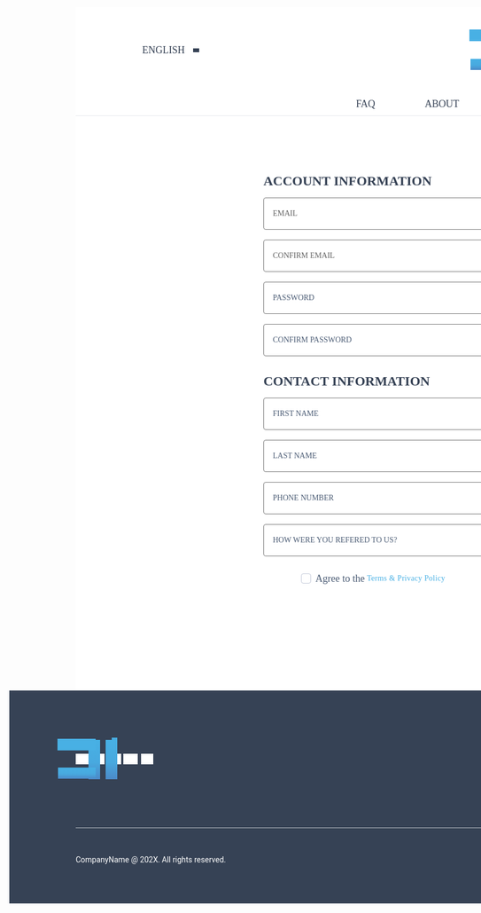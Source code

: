 <div style="width: 1728px; height: 1616px; background: white; flex-direction: column; justify-content: flex-start; align-items: center; gap: 100px; display: inline-flex">
  <div style="align-self: stretch; height: 204px; padding-top: 40px; padding-left: 120px; padding-right: 120px; background: white; border-bottom: 1px #E5E7EB solid; flex-direction: column; justify-content: flex-start; align-items: center; gap: 40px; display: flex">
    <div style="align-self: stretch; height: 74px; justify-content: space-between; align-items: center; display: inline-flex">
      <div style="justify-content: flex-start; align-items: center; gap: 6px; display: flex">
        <div style="color: #364255; font-size: 18px; font-family: Work Sans; font-weight: 400; text-transform: uppercase; word-wrap: break-word">English</div>
        <div style="width: 30px; height: 30px; position: relative">
          <div style="width: 11.17px; height: 6.59px; left: 9px; top: 12px; position: absolute; background: #364255"></div>
        </div>
      </div>
      <div style="width: 140px; height: 74px; position: relative">
        <div style="width: 24.09px; height: 18.98px; left: 0px; top: 27.51px; position: absolute; background: #364255"></div>
        <div style="width: 21.94px; height: 18.98px; left: 30.41px; top: 27.51px; position: absolute; background: #364255"></div>
        <div style="width: 22.75px; height: 18.60px; left: 59.26px; top: 27.70px; position: absolute; background: #364255"></div>
        <div style="width: 25.99px; height: 18.60px; left: 86.22px; top: 27.70px; position: absolute; background: #364255"></div>
        <div style="width: 22.07px; height: 18.60px; left: 117.93px; top: 27.70px; position: absolute; background: #364255"></div>
        <div style="width: 9.76px; height: 9.77px; left: 74.87px; top: 8.72px; position: absolute; transform: rotate(180deg); transform-origin: 0 0; background: linear-gradient(0deg, #47B0E4 0%, #48A9DF 57%, #4A99D3 79%, #4B8AC9 100%)"></div>
        <div style="width: 71.04px; height: 21.21px; left: 44.25px; top: 2.96px; position: absolute; transform: rotate(90deg); transform-origin: 0 0; background: linear-gradient(90deg, #47B0E4 0%, #48A9DF 57%, #4A99D3 79%, #4B8AC9 100%)"></div>
        <div style="width: 71.04px; height: 21.21px; left: 74.59px; top: 2.96px; position: absolute; transform: rotate(90deg); transform-origin: 0 0; background: linear-gradient(90deg, #47B0E4 0%, #48A9DF 57%, #4A99D3 79%, #4B8AC9 100%)"></div>
        <div style="width: 20.28px; height: 67.85px; left: 36.07px; top: 52.69px; position: absolute; transform: rotate(90deg); transform-origin: 0 0; background: linear-gradient(90deg, #47B0E4 0%, #48A9DF 57%, #4A99D3 79%, #4B8AC9 100%)"></div>
        <div style="width: 21.24px; height: 68.89px; left: 35.56px; top: 0px; position: absolute; transform: rotate(90deg); transform-origin: 0 0; background: #48B0E4"></div>
      </div>
      <div style="height: 50px; justify-content: flex-end; align-items: center; gap: 30px; display: flex">
        <div style="width: 20px; height: 20px; position: relative">
          <div style="width: 20px; height: 20px; left: 0px; top: 0px; position: absolute; opacity: 0; border: 1.50px #5D7393 solid"></div>
          <div style="width: 15px; height: 15px; left: 0.75px; top: 0.75px; position: absolute; border-radius: 9999px; border: 1.50px #5D7393 solid"></div>
          <div style="width: 0px; height: 7.50px; left: 13.75px; top: 13.75px; position: absolute; transform: rotate(-45deg); transform-origin: 0 0; border: 1.50px #5D7393 solid"></div>
        </div>
        <div style="width: 102px; height: 50px; padding-left: 30px; padding-right: 30px; padding-top: 10px; padding-bottom: 10px; background: #48B0E4; justify-content: center; align-items: center; gap: 6px; display: flex">
          <div style="justify-content: center; align-items: center; gap: 6px; display: flex">
            <div style="width: 30px; height: 30px; position: relative">
              <div style="width: 14px; height: 14px; left: 8px; top: 8px; position: absolute; background: #FBFDFE"></div>
            </div>
            <div style="color: #FBFDFE; font-size: 16px; font-family: Work Sans; font-weight: 400; text-transform: uppercase; word-wrap: break-word">Sign Up</div>
          </div>
        </div>
      </div>
    </div>
    <div style="padding-left: 10px; padding-right: 10px; justify-content: flex-start; align-items: center; gap: 10px; display: inline-flex">
      <div style="width: 75px; padding-left: 20px; padding-right: 20px; padding-top: 10px; padding-bottom: 10px; justify-content: center; align-items: center; gap: 10px; display: flex">
        <div style="color: #364255; font-size: 18px; font-family: Work Sans; font-weight: 400; text-transform: uppercase; word-wrap: break-word">FAQ</div>
      </div>
      <div style="width: 101px; padding-left: 20px; padding-right: 20px; padding-top: 10px; padding-bottom: 10px; justify-content: center; align-items: center; gap: 10px; display: flex">
        <div style="color: #364255; font-size: 18px; font-family: Work Sans; font-weight: 400; text-transform: uppercase; word-wrap: break-word">About</div>
      </div>
      <div style="width: 141px; padding-left: 20px; padding-right: 20px; padding-top: 10px; padding-bottom: 10px; justify-content: center; align-items: center; gap: 10px; display: flex">
        <div style="color: #364255; font-size: 18px; font-family: Work Sans; font-weight: 400; text-transform: uppercase; word-wrap: break-word">Portfolio</div>
      </div>
      <div style="width: 116px; padding-left: 20px; padding-right: 20px; padding-top: 10px; padding-bottom: 10px; justify-content: center; align-items: center; gap: 10px; display: flex">
        <div style="color: #364255; font-size: 18px; font-family: Work Sans; font-weight: 400; text-transform: uppercase; word-wrap: break-word">stories</div>
      </div>
      <div style="width: 123px; padding-left: 20px; padding-right: 20px; padding-top: 10px; padding-bottom: 10px; justify-content: center; align-items: center; gap: 10px; display: flex">
        <div style="color: #364255; font-size: 18px; font-family: Work Sans; font-weight: 400; text-transform: uppercase; word-wrap: break-word">contact</div>
      </div>
    </div>
  </div>
  <div style="flex-direction: column; justify-content: center; align-items: flex-end; gap: 30px; display: flex">
    <div style="justify-content: flex-start; align-items: flex-start; gap: 30px; display: inline-flex">
      <div style="flex-direction: column; justify-content: flex-start; align-items: flex-start; gap: 12px; display: inline-flex">
        <div style="align-self: stretch; padding-top: 4px; padding-bottom: 4px; justify-content: flex-start; align-items: flex-start; gap: 8px; display: inline-flex">
          <div style="color: #364255; font-size: 24px; font-family: Work Sans; font-weight: 700; text-transform: uppercase; word-wrap: break-word">Account Information</div>
        </div>
        <div style="height: 284px; flex-direction: column; justify-content: flex-start; align-items: flex-start; gap: 20px; display: flex">
          <div style="height: 56px; border-top-left-radius: 4px; border-top-right-radius: 4px; flex-direction: column; justify-content: flex-start; align-items: flex-start; display: flex">
            <div style="width: 476px; height: 56px; padding-left: 16px; padding-right: 16px; border-radius: 4px; border: 1px #757575 solid; flex-direction: column; justify-content: flex-start; align-items: flex-start; gap: 10px; display: flex">
              <div style="align-self: stretch; height: 56px; padding-top: 4px; padding-bottom: 4px; border-top-left-radius: 4px; border-top-right-radius: 4px; justify-content: flex-start; align-items: center; gap: 12px; display: inline-flex">
                <div style="flex: 1 1 0; padding-top: 12px; padding-bottom: 12px; flex-direction: column; justify-content: center; align-items: flex-start; display: inline-flex">
                  <div style="justify-content: flex-start; align-items: center; display: inline-flex">
                    <div style="color: #616161; font-size: 14px; font-family: Work Sans; font-weight: 500; text-transform: uppercase; word-wrap: break-word">Email</div>
                  </div>
                </div>
              </div>
            </div>
          </div>
          <div style="height: 56px; border-top-left-radius: 4px; border-top-right-radius: 4px; flex-direction: column; justify-content: flex-start; align-items: flex-start; display: flex">
            <div style="width: 476px; height: 56px; padding-left: 16px; padding-right: 16px; border-radius: 4px; border: 1px #757575 solid; flex-direction: column; justify-content: flex-start; align-items: flex-start; gap: 10px; display: flex">
              <div style="align-self: stretch; height: 56px; padding-top: 4px; padding-bottom: 4px; border-top-left-radius: 4px; border-top-right-radius: 4px; justify-content: flex-start; align-items: center; gap: 12px; display: inline-flex">
                <div style="flex: 1 1 0; padding-top: 12px; padding-bottom: 12px; flex-direction: column; justify-content: center; align-items: flex-start; display: inline-flex">
                  <div style="justify-content: flex-start; align-items: center; display: inline-flex">
                    <div style="color: #616161; font-size: 14px; font-family: Work Sans; font-weight: 500; text-transform: uppercase; word-wrap: break-word">Confirm Email</div>
                  </div>
                </div>
              </div>
            </div>
          </div>
          <div style="height: 56px; border-top-left-radius: 4px; border-top-right-radius: 4px; flex-direction: column; justify-content: flex-start; align-items: flex-start; display: flex">
            <div style="width: 476px; height: 56px; padding-left: 16px; padding-right: 16px; border-radius: 4px; border: 1px #757575 solid; flex-direction: column; justify-content: flex-start; align-items: flex-start; gap: 10px; display: flex">
              <div style="align-self: stretch; height: 56px; padding-top: 4px; padding-bottom: 4px; border-top-left-radius: 4px; border-top-right-radius: 4px; justify-content: flex-start; align-items: center; gap: 12px; display: inline-flex">
                <div style="flex: 1 1 0; padding-top: 12px; padding-bottom: 12px; flex-direction: column; justify-content: center; align-items: flex-start; display: inline-flex">
                  <div style="justify-content: flex-start; align-items: center; display: inline-flex">
                    <div style="color: #495A73; font-size: 14px; font-family: Work Sans; font-weight: 500; text-transform: uppercase; word-wrap: break-word">Password</div>
                  </div>
                </div>
              </div>
            </div>
          </div>
          <div style="height: 56px; border-top-left-radius: 4px; border-top-right-radius: 4px; flex-direction: column; justify-content: flex-start; align-items: flex-start; display: flex">
            <div style="width: 476px; height: 56px; padding-left: 16px; padding-right: 16px; border-radius: 4px; border: 1px #757575 solid; flex-direction: column; justify-content: flex-start; align-items: flex-start; gap: 10px; display: flex">
              <div style="align-self: stretch; height: 56px; padding-top: 4px; padding-bottom: 4px; border-top-left-radius: 4px; border-top-right-radius: 4px; justify-content: flex-start; align-items: center; gap: 12px; display: inline-flex">
                <div style="flex: 1 1 0; padding-top: 12px; padding-bottom: 12px; flex-direction: column; justify-content: center; align-items: flex-start; display: inline-flex">
                  <div style="justify-content: flex-start; align-items: center; display: inline-flex">
                    <div style="color: #495A73; font-size: 14px; font-family: Work Sans; font-weight: 500; text-transform: uppercase; word-wrap: break-word">Confirm Password</div>
                  </div>
                </div>
              </div>
            </div>
          </div>
        </div>
      </div>
      <div style="flex-direction: column; justify-content: flex-start; align-items: flex-start; gap: 12px; display: inline-flex">
        <div style="align-self: stretch; padding-top: 4px; padding-bottom: 4px; justify-content: flex-start; align-items: flex-start; gap: 8px; display: inline-flex">
          <div style="color: #364255; font-size: 24px; font-family: Work Sans; font-weight: 700; text-transform: uppercase; word-wrap: break-word">Company Information</div>
        </div>
        <div style="height: 284px; flex-direction: column; justify-content: flex-start; align-items: flex-start; gap: 20px; display: flex">
          <div style="height: 56px; border-top-left-radius: 4px; border-top-right-radius: 4px; flex-direction: column; justify-content: flex-start; align-items: flex-start; display: flex">
            <div style="width: 476px; height: 56px; padding-left: 16px; padding-right: 16px; border-radius: 4px; border: 1px #757575 solid; flex-direction: column; justify-content: flex-start; align-items: flex-start; gap: 10px; display: flex">
              <div style="align-self: stretch; height: 56px; padding-top: 4px; padding-bottom: 4px; border-top-left-radius: 4px; border-top-right-radius: 4px; justify-content: flex-start; align-items: center; gap: 12px; display: inline-flex">
                <div style="flex: 1 1 0; padding-top: 12px; padding-bottom: 12px; flex-direction: column; justify-content: center; align-items: flex-start; display: inline-flex">
                  <div style="justify-content: flex-start; align-items: center; display: inline-flex">
                    <div style="color: #495A73; font-size: 14px; font-family: Work Sans; font-weight: 500; text-transform: uppercase; word-wrap: break-word">Company Name</div>
                  </div>
                </div>
              </div>
            </div>
          </div>
          <div style="height: 56px; border-top-left-radius: 4px; border-top-right-radius: 4px; flex-direction: column; justify-content: flex-start; align-items: flex-start; display: flex">
            <div style="width: 476px; height: 56px; padding-left: 16px; padding-right: 16px; border-radius: 4px; border: 1px #757575 solid; flex-direction: column; justify-content: flex-start; align-items: flex-start; gap: 10px; display: flex">
              <div style="align-self: stretch; height: 56px; padding-top: 4px; padding-bottom: 4px; border-top-left-radius: 4px; border-top-right-radius: 4px; justify-content: flex-start; align-items: center; gap: 12px; display: inline-flex">
                <div style="flex: 1 1 0; padding-top: 12px; padding-bottom: 12px; flex-direction: column; justify-content: center; align-items: flex-start; display: inline-flex">
                  <div style="justify-content: flex-start; align-items: center; display: inline-flex">
                    <div style="color: #495A73; font-size: 14px; font-family: Work Sans; font-weight: 500; text-transform: uppercase; word-wrap: break-word">VAT Number</div>
                  </div>
                </div>
              </div>
            </div>
          </div>
          <div style="height: 56px; border-top-left-radius: 4px; border-top-right-radius: 4px; flex-direction: column; justify-content: flex-start; align-items: flex-start; display: flex">
            <div style="width: 476px; height: 56px; padding-left: 16px; padding-right: 16px; border-radius: 4px; border: 1px #757575 solid; flex-direction: column; justify-content: flex-start; align-items: flex-start; gap: 10px; display: flex">
              <div style="align-self: stretch; height: 56px; padding-top: 4px; padding-bottom: 4px; border-top-left-radius: 4px; border-top-right-radius: 4px; justify-content: flex-start; align-items: center; gap: 12px; display: inline-flex">
                <div style="flex: 1 1 0; padding-top: 12px; padding-bottom: 12px; flex-direction: column; justify-content: center; align-items: flex-start; display: inline-flex">
                  <div style="justify-content: flex-start; align-items: center; display: inline-flex">
                    <div style="color: #495A73; font-size: 14px; font-family: Work Sans; font-weight: 500; text-transform: uppercase; word-wrap: break-word">Commercial register extract</div>
                  </div>
                </div>
              </div>
            </div>
          </div>
          <div style="width: 476px; height: 56px; padding: 16px; background: #FBFDFE; border-radius: 6px; border: 1px #D8D8D8 dotted; flex-direction: column; justify-content: center; align-items: center; gap: 4px; display: flex">
            <div style="align-self: stretch; justify-content: flex-start; align-items: center; gap: 12px; display: inline-flex">
              <div style="width: 42px; height: 42px; padding: 9px; background: #FBFDFE; border-radius: 50px; justify-content: center; align-items: center; gap: 10px; display: flex">
                <div style="width: 24px; height: 24px; justify-content: center; align-items: center; display: flex">
                  <div style="width: 24px; height: 24px; position: relative">
                    <div style="width: 3.50px; height: 7.50px; left: 6.25px; top: 10.25px; position: absolute; background: #48B0E4"></div>
                    <div style="width: 3.49px; height: 3.50px; left: 8.25px; top: 10.25px; position: absolute; background: #48B0E4"></div>
                    <div style="width: 21.50px; height: 21.50px; left: 1.25px; top: 1.25px; position: absolute; background: #48B0E4"></div>
                    <div style="width: 9.50px; height: 9.50px; left: 13.25px; top: 1.25px; position: absolute; background: #48B0E4"></div>
                    <div style="width: 24px; height: 24px; left: 0px; top: 0px; position: absolute; opacity: 0"></div>
                  </div>
                </div>
              </div>
              <div style="flex: 1 1 0; flex-direction: column; justify-content: flex-start; align-items: flex-start; display: inline-flex">
                <div style="width: 390px; justify-content: space-between; align-items: center; display: inline-flex">
                  <div style="color: #495A73; font-size: 14px; font-family: Work Sans; font-weight: 600; word-wrap: break-word">Business registration</div>
                  <div style="text-align: center; color: #364255; font-size: 12px; font-family: Work Sans; font-weight: 400; word-wrap: break-word"> (Max. File size: 25 MB)</div>
                </div>
                <div style="width: 389px; justify-content: flex-start; align-items: center; display: inline-flex">
                  <div style="justify-content: center; align-items: center; gap: 4px; display: flex">
                    <div style="color: #48B0E4; font-size: 14px; font-family: Hind; font-weight: 500; word-wrap: break-word">Click to Upload</div>
                    <div style="color: #364255; font-size: 14px; font-family: Hind; font-weight: 400; word-wrap: break-word">or drag and drop</div>
                  </div>
                </div>
              </div>
            </div>
          </div>
        </div>
      </div>
    </div>
    <div style="justify-content: flex-start; align-items: flex-start; gap: 30px; display: inline-flex">
      <div style="flex-direction: column; justify-content: flex-start; align-items: flex-start; gap: 12px; display: inline-flex">
        <div style="align-self: stretch; padding-top: 4px; padding-bottom: 4px; justify-content: flex-start; align-items: flex-start; gap: 8px; display: inline-flex">
          <div style="color: #364255; font-size: 24px; font-family: Work Sans; font-weight: 700; text-transform: uppercase; word-wrap: break-word">Contact information</div>
        </div>
        <div style="height: 284px; flex-direction: column; justify-content: flex-start; align-items: flex-start; gap: 20px; display: flex">
          <div style="height: 56px; border-top-left-radius: 4px; border-top-right-radius: 4px; flex-direction: column; justify-content: flex-start; align-items: flex-start; display: flex">
            <div style="width: 476px; height: 56px; padding-left: 16px; padding-right: 16px; border-radius: 4px; border: 1px #757575 solid; flex-direction: column; justify-content: flex-start; align-items: flex-start; gap: 10px; display: flex">
              <div style="align-self: stretch; height: 56px; padding-top: 4px; padding-bottom: 4px; border-top-left-radius: 4px; border-top-right-radius: 4px; justify-content: flex-start; align-items: center; gap: 12px; display: inline-flex">
                <div style="flex: 1 1 0; padding-top: 12px; padding-bottom: 12px; flex-direction: column; justify-content: center; align-items: flex-start; display: inline-flex">
                  <div style="justify-content: flex-start; align-items: center; display: inline-flex">
                    <div style="color: #495A73; font-size: 14px; font-family: Work Sans; font-weight: 500; text-transform: uppercase; word-wrap: break-word">First Name</div>
                  </div>
                </div>
              </div>
            </div>
          </div>
          <div style="height: 56px; border-top-left-radius: 4px; border-top-right-radius: 4px; flex-direction: column; justify-content: flex-start; align-items: flex-start; display: flex">
            <div style="width: 476px; height: 56px; padding-left: 16px; padding-right: 16px; border-radius: 4px; border: 1px #757575 solid; flex-direction: column; justify-content: flex-start; align-items: flex-start; gap: 10px; display: flex">
              <div style="align-self: stretch; height: 56px; padding-top: 4px; padding-bottom: 4px; border-top-left-radius: 4px; border-top-right-radius: 4px; justify-content: flex-start; align-items: center; gap: 12px; display: inline-flex">
                <div style="flex: 1 1 0; padding-top: 12px; padding-bottom: 12px; flex-direction: column; justify-content: center; align-items: flex-start; display: inline-flex">
                  <div style="justify-content: flex-start; align-items: center; display: inline-flex">
                    <div style="color: #495A73; font-size: 14px; font-family: Work Sans; font-weight: 500; text-transform: uppercase; word-wrap: break-word">Last Name</div>
                  </div>
                </div>
              </div>
            </div>
          </div>
          <div style="height: 56px; border-top-left-radius: 4px; border-top-right-radius: 4px; flex-direction: column; justify-content: flex-start; align-items: flex-start; display: flex">
            <div style="width: 476px; height: 56px; padding-left: 16px; padding-right: 16px; border-radius: 4px; border: 1px #757575 solid; flex-direction: column; justify-content: flex-start; align-items: flex-start; gap: 10px; display: flex">
              <div style="align-self: stretch; height: 56px; padding-top: 4px; padding-bottom: 4px; border-top-left-radius: 4px; border-top-right-radius: 4px; justify-content: flex-start; align-items: center; gap: 12px; display: inline-flex">
                <div style="flex: 1 1 0; padding-top: 12px; padding-bottom: 12px; flex-direction: column; justify-content: center; align-items: flex-start; display: inline-flex">
                  <div style="justify-content: flex-start; align-items: center; display: inline-flex">
                    <div style="color: #495A73; font-size: 14px; font-family: Work Sans; font-weight: 500; text-transform: uppercase; word-wrap: break-word">Phone Number</div>
                  </div>
                </div>
              </div>
            </div>
          </div>
          <div style="height: 56px; border-top-left-radius: 4px; border-top-right-radius: 4px; flex-direction: column; justify-content: flex-start; align-items: flex-start; display: flex">
            <div style="width: 476px; height: 56px; padding-left: 16px; padding-right: 16px; border-radius: 4px; border: 1px #757575 solid; flex-direction: column; justify-content: flex-start; align-items: flex-start; gap: 10px; display: flex">
              <div style="align-self: stretch; height: 56px; padding-top: 4px; padding-bottom: 4px; border-top-left-radius: 4px; border-top-right-radius: 4px; justify-content: flex-start; align-items: center; gap: 12px; display: inline-flex">
                <div style="flex: 1 1 0; padding-top: 12px; padding-bottom: 12px; flex-direction: column; justify-content: center; align-items: flex-start; display: inline-flex">
                  <div style="justify-content: flex-start; align-items: center; display: inline-flex">
                    <div style="color: #495A73; font-size: 14px; font-family: Work Sans; font-weight: 500; text-transform: uppercase; word-wrap: break-word">How were you refered to us?</div>
                  </div>
                </div>
              </div>
            </div>
          </div>
        </div>
      </div>
      <div style="flex-direction: column; justify-content: flex-start; align-items: flex-start; gap: 12px; display: inline-flex">
        <div style="align-self: stretch; padding-top: 4px; padding-bottom: 4px; justify-content: flex-start; align-items: flex-start; gap: 8px; display: inline-flex">
          <div style="color: #364255; font-size: 24px; font-family: Work Sans; font-weight: 700; text-transform: uppercase; word-wrap: break-word">Registered Company Address</div>
        </div>
        <div style="height: 284px; flex-direction: column; justify-content: flex-start; align-items: flex-start; gap: 20px; display: flex">
          <div style="height: 56px; border-top-left-radius: 4px; border-top-right-radius: 4px; flex-direction: column; justify-content: flex-start; align-items: flex-start; display: flex">
            <div style="width: 476px; height: 56px; padding-left: 16px; padding-right: 16px; border-radius: 4px; border: 1px #757575 solid; flex-direction: column; justify-content: flex-start; align-items: flex-start; gap: 10px; display: flex">
              <div style="align-self: stretch; height: 56px; padding-top: 4px; padding-bottom: 4px; border-top-left-radius: 4px; border-top-right-radius: 4px; justify-content: flex-start; align-items: center; gap: 12px; display: inline-flex">
                <div style="flex: 1 1 0; padding-top: 12px; padding-bottom: 12px; flex-direction: column; justify-content: center; align-items: flex-start; display: inline-flex">
                  <div style="justify-content: flex-start; align-items: center; display: inline-flex">
                    <div style="color: #495A73; font-size: 14px; font-family: Work Sans; font-weight: 500; text-transform: uppercase; word-wrap: break-word">Address</div>
                  </div>
                </div>
              </div>
            </div>
          </div>
          <div style="height: 56px; border-top-left-radius: 4px; border-top-right-radius: 4px; flex-direction: column; justify-content: flex-start; align-items: flex-start; display: flex">
            <div style="width: 476px; height: 56px; padding-left: 16px; padding-right: 16px; border-radius: 4px; border: 1px #757575 solid; flex-direction: column; justify-content: flex-start; align-items: flex-start; gap: 10px; display: flex">
              <div style="align-self: stretch; height: 56px; padding-top: 4px; padding-bottom: 4px; border-top-left-radius: 4px; border-top-right-radius: 4px; justify-content: flex-start; align-items: center; gap: 12px; display: inline-flex">
                <div style="flex: 1 1 0; padding-top: 12px; padding-bottom: 12px; flex-direction: column; justify-content: center; align-items: flex-start; display: inline-flex">
                  <div style="justify-content: flex-start; align-items: center; display: inline-flex">
                    <div style="color: #495A73; font-size: 14px; font-family: Work Sans; font-weight: 500; text-transform: uppercase; word-wrap: break-word">Postcode</div>
                  </div>
                </div>
              </div>
            </div>
          </div>
          <div style="height: 56px; border-top-left-radius: 4px; border-top-right-radius: 4px; flex-direction: column; justify-content: flex-start; align-items: flex-start; display: flex">
            <div style="width: 476px; height: 56px; padding-left: 16px; padding-right: 16px; border-radius: 4px; border: 1px #757575 solid; flex-direction: column; justify-content: flex-start; align-items: flex-start; gap: 10px; display: flex">
              <div style="align-self: stretch; height: 56px; padding-top: 4px; padding-bottom: 4px; border-top-left-radius: 4px; border-top-right-radius: 4px; justify-content: flex-start; align-items: center; gap: 12px; display: inline-flex">
                <div style="flex: 1 1 0; padding-top: 12px; padding-bottom: 12px; flex-direction: column; justify-content: center; align-items: flex-start; display: inline-flex">
                  <div style="justify-content: flex-start; align-items: center; display: inline-flex">
                    <div style="color: #495A73; font-size: 14px; font-family: Work Sans; font-weight: 500; text-transform: uppercase; word-wrap: break-word">Country</div>
                  </div>
                </div>
              </div>
            </div>
          </div>
          <div style="width: 476px; height: 56px; padding-left: 16px; padding-right: 16px; border-radius: 4px; border: 1px #757575 solid; flex-direction: column; justify-content: flex-start; align-items: flex-start; gap: 10px; display: flex">
            <div style="align-self: stretch; height: 56px; padding-top: 4px; padding-bottom: 4px; border-top-left-radius: 4px; border-top-right-radius: 4px; justify-content: flex-start; align-items: center; gap: 12px; display: inline-flex">
              <div style="flex: 1 1 0; padding-top: 12px; padding-bottom: 12px; flex-direction: column; justify-content: center; align-items: flex-start; display: inline-flex">
                <div style="justify-content: flex-start; align-items: center; display: inline-flex">
                  <div style="color: #495A73; font-size: 14px; font-family: Work Sans; font-weight: 500; text-transform: uppercase; word-wrap: break-word">City</div>
                </div>
              </div>
            </div>
          </div>
        </div>
      </div>
    </div>
    <div style="width: 982px; justify-content: flex-start; align-items: center; gap: 4px; display: inline-flex">
      <div style="justify-content: flex-start; align-items: center; gap: 8px; display: flex">
        <div style="justify-content: flex-start; align-items: flex-start; gap: 8px; display: flex">
          <div style="width: 16px; height: 16px; background: white; border-radius: 4px; border: 1px #C3CAD9 solid"></div>
        </div>
        <div style="color: #495A73; font-size: 18px; font-family: Work Sans; font-weight: 400; word-wrap: break-word">Agree to the</div>
      </div>
      <div style="flex-direction: column; justify-content: flex-start; align-items: flex-start; display: inline-flex">
        <div style="color: #48B0E4; font-size: 14px; font-family: Heebo; font-weight: 400; line-height: 24px; letter-spacing: 0.30px; word-wrap: break-word">Terms & Privacy Policy</div>
      </div>
    </div>
    <div style="width: 260px; height: 40px; padding-left: 30px; padding-right: 30px; padding-top: 10px; padding-bottom: 10px; background: #48B0E4; justify-content: center; align-items: center; gap: 6px; display: inline-flex">
      <div style="justify-content: center; align-items: center; gap: 6px; display: flex">
        <div style="color: #FBFDFE; font-size: 16px; font-family: Work Sans; font-weight: 400; text-transform: uppercase; word-wrap: break-word">Creat</div>
      </div>
    </div>
  </div>
  <div style="width: 1728px; height: 394px; padding-left: 120px; padding-right: 120px; padding-top: 48px; padding-bottom: 48px; background: #364255; flex-direction: column; justify-content: center; align-items: flex-start; gap: 48px; display: flex">
    <div style="align-self: stretch; flex: 1 1 0; justify-content: flex-start; align-items: center; gap: 80px; display: inline-flex">
      <div style="width: 140px; height: 74px; position: relative">
        <div style="width: 24.09px; height: 18.98px; left: 0px; top: 27.51px; position: absolute; background: white"></div>
        <div style="width: 21.94px; height: 18.98px; left: 30.41px; top: 27.51px; position: absolute; background: white"></div>
        <div style="width: 22.75px; height: 18.60px; left: 59.26px; top: 27.70px; position: absolute; background: white"></div>
        <div style="width: 25.99px; height: 18.60px; left: 86.22px; top: 27.70px; position: absolute; background: white"></div>
        <div style="width: 22.07px; height: 18.60px; left: 117.93px; top: 27.70px; position: absolute; background: white"></div>
        <div style="width: 9.76px; height: 9.77px; left: 74.87px; top: 8.72px; position: absolute; transform: rotate(180deg); transform-origin: 0 0; background: linear-gradient(0deg, #47B0E4 0%, #48A9DF 57%, #4A99D3 79%, #4B8AC9 100%)"></div>
        <div style="width: 71.04px; height: 21.21px; left: 44.25px; top: 2.96px; position: absolute; transform: rotate(90deg); transform-origin: 0 0; background: linear-gradient(90deg, #47B0E4 0%, #48A9DF 57%, #4A99D3 79%, #4B8AC9 100%)"></div>
        <div style="width: 71.04px; height: 21.21px; left: 74.59px; top: 2.96px; position: absolute; transform: rotate(90deg); transform-origin: 0 0; background: linear-gradient(90deg, #47B0E4 0%, #48A9DF 57%, #4A99D3 79%, #4B8AC9 100%)"></div>
        <div style="width: 20.28px; height: 67.85px; left: 36.07px; top: 52.69px; position: absolute; transform: rotate(90deg); transform-origin: 0 0; background: linear-gradient(90deg, #47B0E4 0%, #48A9DF 57%, #4A99D3 79%, #4B8AC9 100%)"></div>
        <div style="width: 21.24px; height: 68.89px; left: 35.56px; top: 0px; position: absolute; transform: rotate(90deg); transform-origin: 0 0; background: #48B0E4"></div>
      </div>
      <div style="flex: 1 1 0; align-self: stretch; justify-content: flex-end; align-items: center; gap: 16px; display: flex">
        <div style="justify-content: flex-start; align-items: flex-end; gap: 30px; display: flex">
          <div style="width: 30px; height: 30px; position: relative">
            <div style="width: 9px; height: 18px; left: 11px; top: 6px; position: absolute; background: white"></div>
          </div>
          <div style="width: 30px; height: 30px; position: relative">
            <div style="width: 18px; height: 15px; left: 6px; top: 8px; position: absolute; background: white"></div>
          </div>
          <div style="width: 30px; height: 30px; position: relative">
            <img style="width: 20px; height: 20px; left: 5px; top: 5px; position: absolute" src="https://via.placeholder.com/20x20" />
          </div>
          <div style="width: 30px; height: 30px; position: relative">
            <div style="width: 19.97px; height: 11.39px; left: 5.02px; top: 9.02px; position: absolute; background: white"></div>
          </div>
        </div>
      </div>
    </div>
    <div style="align-self: stretch; height: 1px; background: #C1C7CD"></div>
    <div style="align-self: stretch; justify-content: flex-start; align-items: flex-start; gap: 48px; display: inline-flex">
      <div style="color: white; font-size: 14px; font-family: Roboto; font-weight: 400; line-height: 19.60px; word-wrap: break-word">CompanyName @ 202X. All rights reserved.</div>
      <div style="flex: 1 1 0; height: 40px; justify-content: flex-end; align-items: center; gap: 16px; display: flex">
        <div style="padding-left: 8px; padding-right: 8px; padding-top: 12px; padding-bottom: 12px; justify-content: flex-start; align-items: center; gap: 8px; display: flex">
          <div style="color: white; font-size: 16px; font-family: Roboto; font-weight: 500; line-height: 16px; word-wrap: break-word">Eleven</div>
        </div>
        <div style="padding-left: 8px; padding-right: 8px; padding-top: 12px; padding-bottom: 12px; justify-content: flex-start; align-items: center; gap: 8px; display: flex">
          <div style="color: white; font-size: 16px; font-family: Roboto; font-weight: 500; line-height: 16px; word-wrap: break-word">Twelve</div>
        </div>
        <div style="padding-left: 8px; padding-right: 8px; padding-top: 12px; padding-bottom: 12px; justify-content: flex-start; align-items: center; gap: 8px; display: flex">
          <div style="color: white; font-size: 16px; font-family: Roboto; font-weight: 500; line-height: 16px; word-wrap: break-word">Thirteen</div>
        </div>
        <div style="padding-left: 8px; padding-right: 8px; padding-top: 12px; padding-bottom: 12px; justify-content: flex-start; align-items: center; gap: 8px; display: flex">
          <div style="color: white; font-size: 16px; font-family: Roboto; font-weight: 500; line-height: 16px; word-wrap: break-word">Fourteen</div>
        </div>
        <div style="padding-left: 8px; padding-right: 8px; padding-top: 12px; padding-bottom: 12px; justify-content: flex-start; align-items: center; gap: 8px; display: flex">
          <div style="color: white; font-size: 16px; font-family: Roboto; font-weight: 500; line-height: 16px; word-wrap: break-word">Fifteen</div>
        </div>
        <div style="padding-left: 8px; padding-right: 8px; padding-top: 12px; padding-bottom: 12px; justify-content: flex-start; align-items: center; gap: 8px; display: flex">
          <div style="color: white; font-size: 16px; font-family: Roboto; font-weight: 500; line-height: 16px; word-wrap: break-word">Sixteen</div>
        </div>
      </div>
    </div>
  </div>
</div>
